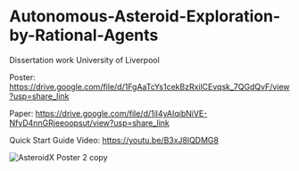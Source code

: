 # Autonomous-Asteroid-Exploration-by-Rational-Agents
Dissertation work University of Liverpool

Poster:
https://drive.google.com/file/d/1FgAaTcYs1cekBzRxilCEvqsk_7QGdQvF/view?usp=share_link

Paper:
https://drive.google.com/file/d/1iI4yAIqibNiVE-NfyD4nnGRjeeoopsut/view?usp=share_link

Quick Start Guide Video:
https://youtu.be/B3xJ8lQDMG8

![AsteroidX Poster 2 copy](https://user-images.githubusercontent.com/32758684/235578993-dbfc897d-aa15-4f57-a38c-13d57e553bfb.png)
